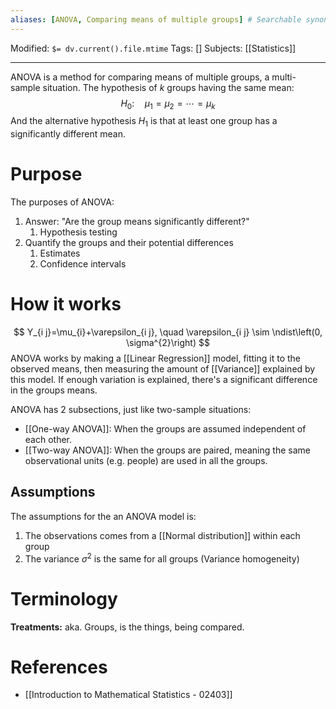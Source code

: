 ```yaml
---
aliases: [ANOVA, Comparing means of multiple groups] # Searchable synonyms and translations
---
```

Modified: `$= dv.current().file.mtime`
Tags: []
Subjects: [[Statistics]]
****

ANOVA is a method for comparing means of multiple groups, a multi-sample situation.
The hypothesis of $k$ groups having the same mean:
$$
H_{0}: \quad \mu_{1}=\mu_{2}=\cdots=\mu_{k}
$$
And the alternative hypothesis $H_{1}$ is that at least one group has a significantly different mean.

# Purpose
The purposes of ANOVA:
1. Answer: "Are the group means significantly different?"
	1. Hypothesis testing
2. Quantify the groups and their potential differences
	1. Estimates
	2. Confidence intervals

# How it works
$$
Y_{i j}=\mu_{i}+\varepsilon_{i j}, \quad \varepsilon_{i j} \sim \ndist\left(0, \sigma^{2}\right)
$$
ANOVA works by making a [[Linear Regression]] model, fitting it to the observed means, then measuring the amount of [[Variance]] explained by this model. If enough variation is explained, there's a significant difference in the groups means.

ANOVA has 2 subsections, just like two-sample situations:
- [[One-way ANOVA]]: When the groups are assumed independent of each other.
- [[Two-way ANOVA]]: When the groups are paired, meaning the same observational units (e.g. people) are used in all the groups.

## Assumptions
The assumptions for the an ANOVA model is:
1. The observations comes from a [[Normal distribution]] within each group
2. The variance $\sigma^{2}$ is the same for all groups (Variance homogeneity)

# Terminology
**Treatments:** aka. Groups, is the things, being compared.

# References
- [[Introduction to Mathematical Statistics - 02403]]